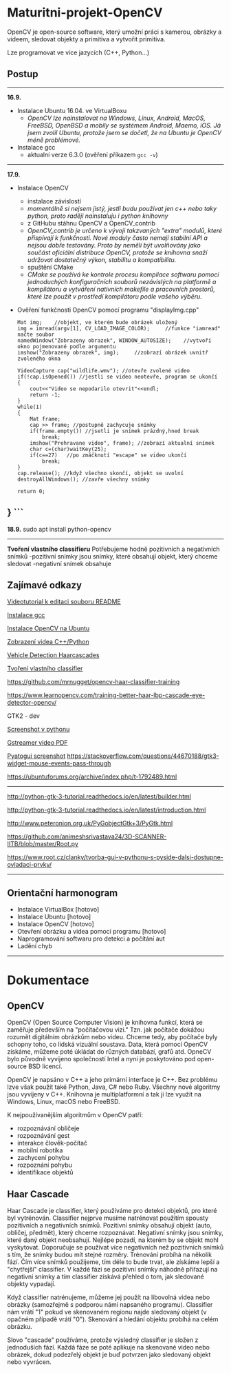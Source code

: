 # Maturitni-projekt-OpenCV
OpenCV je open-source software, který umožní práci s kamerou, obrázky a videem, sledovat objekty a primitiva a vytvořit primitiva.

Lze programovat ve více jazycích (C++, Python...)

## Postup
---
**16.9.**
* Instalace Ubuntu 16.04. ve VirtualBoxu
  - *OpenCV lze nainstalovat na Windows, Linux, Android, MacOS, FreeBSD, OpenBSD a mobily se systémem Android, Maemo, iOS. Já jsem zvolil Ubuntu, protože jsem se dočetl, že na Ubuntu je OpenCV méně problémové.*
* Instalace gcc
  - aktualní verze 6.3.0 (ověření příkazem `gcc -v`)
---  
**17.9.**
* Instalace OpenCV
  - instalace závislostí
  - *momentálně si nejsem jistý, jestli budu používat jen c++ nebo taky python, proto raději nainstaluju i python knihovny*
  - z GitHubu stáhnu OpenCV a OpenCV_contrib
  - *OpenCV_contrib je určeno k vývoji takzvaných "extra" modulů, které přispívají k funkčnosti. Nové moduly často nemají stabilní API a nejsou dobře testovány. Proto by neměli být uvolňovány jako součást oficiální distribuce OpenCV, protože se knihovna snaží udržovat dostatečný výkon, stabilitu a kompatibilitu.*
  - spuštění CMake
  - *CMake se používá ke kontrole procesu kompilace softwaru pomocí jednoduchých konfiguračních souborů nezávislých na platformě a kompilátoru a vytváření nativních makefile a pracovních prostorů, které lze použít v prostředí kompilátoru podle vašeho výběru.*
* Ověření funkčnosti OpenCV pomocí programu "displayImg.cpp"
    ```
    Mat img;    //objekt, ve kterém bude obrázek uložený
    img = imread(argv[1], CV_LOAD_IMAGE_COLOR);     //funkce "iamread" načte soubor
    namedWindow("Zobrazeny obrazek", WINDOW_AUTOSIZE);    //vytvoří okno pojmenované podle argumentu
    imshow("Zobrazeny obrazek", img);     //zobrazí obrázek uvnitř zvoleného okna  
    ```
      
    ```
    VideoCapture cap("wildlife.wmv"); //otevře zvolené video
	if(!cap.isOpened()) //jestli se video neotevře, program se ukončí
	{
		cout<<"Video se nepodarilo otevrit"<<endl;
		return -1;
	}
	while(1)
	{
		Mat frame;
		cap >> frame; //postupně zachycuje snímky
		if(frame.empty()) //jsetli je snímek prázdný,hned break
			break;
		imshow("Prehravane video", frame); //zobrazí aktualní snímek
		char c=(char)waitKey(25);
		if(c==27)	//po zmáčknutí "escape" se video ukončí
			break;
	}
	cap.release(); //když všechno skončí, objekt se uvolní
	destroyAllWindows(); //zavře všechny snímky

	return 0;
} 
    ```
---    

**18.9.**
sudo apt install python-opencv

---

**Tvoření vlastního classifieru**
Potřebujeme hodně pozitivních a negativních snímků
  -pozitivní snímky jsou snímky, které obsahují objekt, který chceme sledovat
  -negativní snímek obsahuje


## Zajímavé odkazy 
[Videotutorial k editaci souboru README](https://www.youtube.com/watch?v=4UTSEKzsSvM)

[Instalace gcc](https://gist.github.com/application2000/73fd6f4bf1be6600a2cf9f56315a2d91) 

[Instalace OpenCV na Ubuntu](http://www.learnopencv.com/install-opencv3-on-ubuntu/)

[Zobrazení videa C++/Python](https://www.learnopencv.com/read-write-and-display-a-video-using-opencv-cpp-python/)

[Vehicle Detection Haarcascades](https://github.com/andrewssobral/vehicle_detection_haarcascades)

[Tvoření vlastního classifier](http://coding-robin.de/2013/07/22/train-your-own-opencv-haar-classifier.html)

https://github.com/mrnugget/opencv-haar-classifier-training

https://www.learnopencv.com/training-better-haar-lbp-cascade-eye-detector-opencv/

GTK2 - dev

[Screenshot v pythonu](https://gist.github.com/initbrain/6628609)

[Gstreamer video PDF](http://brettviren.github.io/pygst-tutorial-org/pygst-tutorial.pdf)

[Pyatogui screenshot](http://pyautogui.readthedocs.io/en/latest/screenshot.html)
https://stackoverflow.com/questions/44670188/gtk3-widget-mouse-events-pass-through

https://ubuntuforums.org/archive/index.php/t-1792489.html

---

http://python-gtk-3-tutorial.readthedocs.io/en/latest/builder.html

http://python-gtk-3-tutorial.readthedocs.io/en/latest/introduction.html

http://www.peteronion.org.uk/PyGobjectGtk+3/PyGtk.html

https://github.com/animeshsrivastava24/3D-SCANNER-IITB/blob/master/Root.py

https://www.root.cz/clanky/tvorba-gui-v-pythonu-s-pyside-dalsi-dostupne-ovladaci-prvky/

---

## Orientační harmonogram
- Instalace VirtualBox    [hotovo]
- Instalace Ubuntu    [hotovo]
- Instalace OpenCV    [hotovo]
- Otevření obrázku a videa pomocí programu    [hotovo]
- Naprogramování softwaru pro detekci a počítání aut
- Ladění chyb

---

# Dokumentace

## OpenCV

OpenCV (Open Source Computer Vision) je knihovna funkcí, která se zaměřuje především na "počítačovou vizi." Tzn. jak počítače dokážou rozumět digitálním obrázkům nebo videu. Chceme tedy, aby počítače byly schopny toho, co lidská vizuální soustava. Data, která pomocí OpenCV získáme, můžeme poté úkládat do různých databází, grafů atd. OpneCV bylo původně vyvíjeno společností Intel a nyní je poskytováno pod open-source BSD licencí.

OpenCV je napsáno v C++ a jeho primární interface je C++. Bez problému lzve však použít také Python, Java, C# nebo Ruby. Všechny nové algoritmy jsou vyvíjeny v C++. Knihovna je multiplatformní a tak ji lze využít na Windows, Linux, macOS nebo FreeBSD.

K nejpoužívanějším algoritmům v OpenCV patří:
  - rozpoznávání obličeje
  - rozpoznávání gest
  - interakce člověk-počítač
  - mobilní robotika
  - zachycení pohybu
  - rozpoznání pohybu
  - identifikace objektů

## Haar Cascade

Haar Cascade je classifier, který používáme pro detekci objektů, pro které byl vytrénován. Classifier nejprve musíme natrénovat použitím spousty pozitivních a negativních snímků. Pozitivní snímky obsahují objekt (auto, obličej, předmět), který chceme rozpoznávat. Negativní snímky jsou snímky, které daný objekt neobsahují. Nejlépe pozadí, na kterém by se objekt mohl vyskytovat. Doporučuje se používat více negativních než pozitivních snímků s tím, že snímky budou mít stejné rozměry. Trénování probíhá na několik fází. Čím více snímků použijeme, tím déle to bude trvat, ale získáme lepší a "chytřejší" classifier. V každé fázi se pozitivní snímky náhodně přiřazují na negativní snímky a tím classifier získává přehled o tom, jak sledované objekty vypadají.

Když classifier natrénujeme, můžeme jej použít na libovolná videa nebo obrázky (samozřejmě s podporou námi napsaného programu). Classifier nám vrátí "1" pokud ve skenovaném regionu najde sledovaný objekt (v opačném případě vrátí "0"). Skenování a hledání objektu probíhá na celém obrázku.

Slovo "cascade" používáme, protože výsledný classifier je složen z jednoduších fází. Každá fáze se poté aplikuje na skenované video nebo obrázek, dokud podezřelý objekt je buď potvrzen jako sledovaný objekt nebo vyvrácen.
